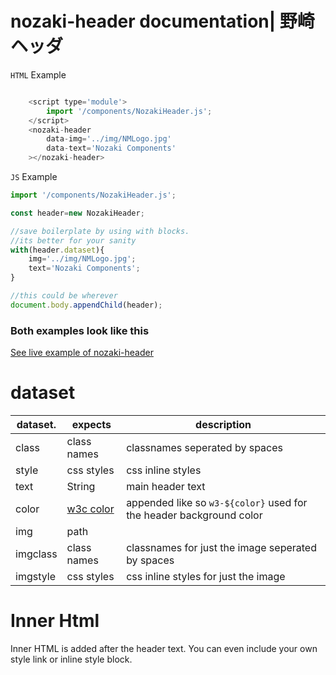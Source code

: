 # nozaki-header documentation| 野崎ヘッダ

`HTML` Example

```js

    <script type='module'>
        import '/components/NozakiHeader.js';
    </script>
    <nozaki-header
        data-img='../img/NMLogo.jpg'
        data-text='Nozaki Components'
    ></nozaki-header>

```

`JS` Example

```js
import '/components/NozakiHeader.js';

const header=new NozakiHeader;

//save boilerplate by using with blocks.
//its better for your sanity
with(header.dataset){
    img='../img/NMLogo.jpg';
    text='Nozaki Components';
}

//this could be wherever
document.body.appendChild(header);

```

### Both examples look like this
[See live example of nozaki-header](http://nozaki.ninja/example/nozaki-header.html)

# dataset

|dataset.|expects|description|
|-|-|-|
|class|class names|classnames seperated by spaces|these are appended to the actual components class attribute|
|style|css styles|css inline styles|these are appended to the actual components style attribute|
|text|String|main header text|
|color|[w3c color](https://www.w3schools.com/w3css/w3css_colors.asp)|appended like so `w3-${color}` used for the header background color|
|img|path||
|imgclass|class names|classnames for just the image seperated by spaces|
|imgstyle|css styles|css inline styles for just the image|

# Inner Html

Inner HTML is added after the header text. You can even include your own style link or inline style block.
